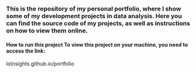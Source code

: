 
### This is the repository of my personal portfolio, where I show some of my development projects in data analysis. Here you can find the source code of my projects, as well as instructions on how to view them online.

#### How to run this project To view this project on your machine, you need to access the link: 
IoInsights.github.io/portfolio
